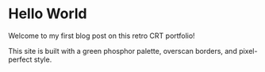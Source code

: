 # Hello World
Welcome to my first blog post on this retro CRT portfolio!

This site is built with a green phosphor palette, overscan borders, and pixel-perfect style.